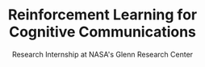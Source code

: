 ---
layout: page
title: Reinforcement Learning for Cognitive Communications
subtitle: Research Internship at NASA's Glenn Research Center
---